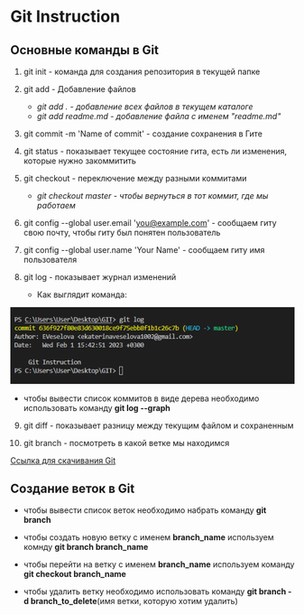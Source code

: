 # Git Instruction 

## **Основные команды в Git**

1. git init - команда для создания репозитория в текущей папке

2. git add - Добавление файлов
    
    * *git add . - добавление всех файлов в текущем каталоге*
    * *git add readme.md - добавление файла с именем "readme.md"*


3. git commit -m 'Name of commit' - создание сохранения в Гите

4. git status - показывает текущее состояние гита, есть ли изменения, которые нужно закоммитить 

5. git checkout - переключение между разными коммитами

     * *git checkout master - чтобы вернуться в тот коммит, где мы работаем*


6. git config --global user.email 'you@example.com' - сообщаем гиту свою почту, чтобы гиту был понятен пользователь

7. git config --global user.name 'Your Name' -
сообщаем гиту имя пользователя

8. git log - показывает журнал изменений

   * Как выглядит команда:

![Скриншот](Image.PNG)


* чтобы вывести список коммитов в виде дерева необходимо использовать команду **git log --graph**


9. git diff - показывает разницу между текущим файлом и сохраненным

10. git branch - посмотреть в какой ветке мы находимся

[Ссылка для скачивания Git](https://git-scm.com/)


## Создание веток в Git

* чтобы вывести список веток необходимо набрать команду **git branch**

* чтобы создать новую ветку с именем **branch_name** используем комнду  **git branch branch_name**

* чтобы перейти на ветку с именем **branch_name** используем команду **git checkout branch_name**

* чтобы удалить ветку необходимо использовать команду **git branch -d branch_to_delete**(имя ветки, которую хотим удалить)









